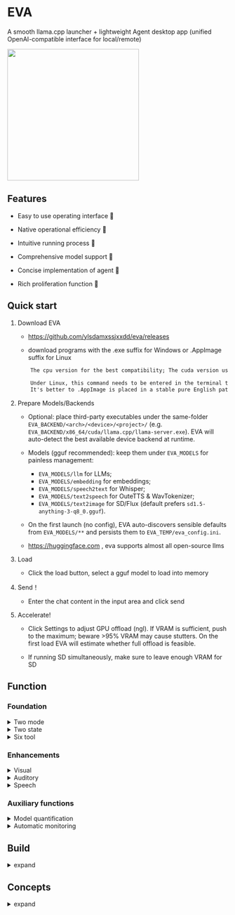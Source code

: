 # EVA

A smooth llama.cpp launcher + lightweight Agent desktop app (unified OpenAI-compatible interface for local/remote)

<img src="https://github.com/ylsdamxssjxxdd/eva/assets/63994076/a7c5943a-aa4f-4e46-a6c6-284be990fd59" width="300px">

## Features

- Easy to use operating interface 🧮

- Native operational efficiency 🚀

- Intuitive running process 👀

- Comprehensive model support 🐳

- Concise implementation of agent 🤖

- Rich proliferation function 🐣

## Quick start

1. Download EVA

    - https://github.com/ylsdamxssjxxdd/eva/releases

    - download programs with the .exe suffix for Windows or .AppImage suffix for Linux

    ```txt
        The cpu version for the best compatibility; The cuda version uses an NVIDIA graphics card for acceleration and requires cuda to be installed on the computer; The Vulkan version uses any graphics card for acceleration and requires the computer to have a graphics card installed
        
        Under Linux, this command needs to be entered in the terminal to grant EVA permission to run: chmod 777 ***** AppImage 
        It's better to .AppImage is placed in a stable pure English path and only needs to be run once .AppImage will automatically configure desktop shortcuts and start menu
    ```

2. Prepare Models/Backends

    - Optional: place third-party executables under the same-folder `EVA_BACKEND/<arch>/<device>/<project>/` (e.g. `EVA_BACKEND/x86_64/cuda/llama.cpp/llama-server.exe`). EVA will auto-detect the best available device backend at runtime.

    - Models (gguf recommended): keep them under `EVA_MODELS` for painless management:
      - `EVA_MODELS/llm` for LLMs;
      - `EVA_MODELS/embedding` for embeddings;
      - `EVA_MODELS/speech2text` for Whisper;
      - `EVA_MODELS/text2speech` for OuteTTS & WavTokenizer;
      - `EVA_MODELS/text2image` for SD/Flux (default prefers `sd1.5-anything-3-q8_0.gguf`).

    - On the first launch (no config), EVA auto-discovers sensible defaults from `EVA_MODELS/**` and persists them to `EVA_TEMP/eva_config.ini`.

    - https://huggingface.com , eva supports almost all open-source llms

3. Load

    - Click the load button, select a gguf model to load into memory

4. Send！

    - Enter the chat content in the input area and click send

5. Accelerate!

    - Click Settings to adjust GPU offload (ngl). If VRAM is sufficient, push to the maximum; beware >95% VRAM may cause stutters. On the first load EVA will estimate whether full offload is feasible.

    - If running SD simultaneously, make sure to leave enough VRAM for SD


## Function

### Foundation

<details>

<summary> Two mode </summary>

1. Local mode: click Load, pick a gguf model. EVA runs `llama.cpp tools/server` locally and talks over HTTP+SSE.

2. Link mode: right-click Load, fill `endpoint/key/model` and switch to a remote OpenAI-compatible endpoint (`/v1/chat/completions`).

</details>

<details>

<summary> Two state </summary>

1. Chat state

    - The default state, where chat content is entered in the input area and the model responds

    - You can set the system prompt template in the Date panel

    - You can mount tools for the model, but they may affect the model's intelligence

    - You can take a screenshot by pressing f1 and record speech by pressing f2. The screenshot and recording will be sent to the multimodal or whisper for corresponding processing

2. Completion state

    - Typing any text in the output area and the model completing it

 

</details>

<details>

<summary> Six tool </summary>

In local mode and chat state, you can click on the date button to mount the tool

```txt
    EVA injects a tool-calling protocol in the system prompt. The model issues a `<tool_call>{"name":...,"arguments":...}</tool_call>` JSON; EVA executes, then continues with "tool_response: ..." until no more calls.
```

1. calculator

    - Model output the calculation formula to the calculator tool, and the tool will return the calculation result

    - Example: Calculate 888 * 999

    - Difficulty of calling: ⭐

2. controller

    - The model outputs a sequence of actions to control the user's mouse and keyboard, requiring the model to have vision to complete positioning

    - Example: playing games

    - Difficulty of calling: ⭐⭐⭐⭐⭐

3. engineer

    - Automated engineer toolchain like Cline (execute_command/read_file/write_file/edit_file/list_files/search_content/MCP …)

    - Example: help me build an initial project for cmake qt

    - Difficulty of calling: ⭐⭐⭐⭐⭐

4. knowledge

    - The tool computes embeddings and returns Top-N similar chunks.

    - Requirement: you need to upload documents and build a knowledge base in the proliferation window first

    - Example: What are the functions of the EVA?

    - Difficulty of calling: ⭐⭐⭐

    <img src="https://github.com/ylsdamxssjxxdd/eva/assets/63994076/a0b8c4e7-e8dd-4e08-bcb2-2f890d77d632" width="500px">

5. stablediffusion

    - Model output drawing prompt words to the stablediffusion tool, which will return the drawn 

    - Requirement: configure the text2image model path in the Proliferation window (supports SD & Flux).

    - Example: drawing a girl

    - Difficulty of calling: ⭐⭐

    <img src="https://github.com/ylsdamxssjxxdd/eva/assets/63994076/627e5cd2-2361-4112-9df4-41b908fb91c7" width="500px">

6. MCPtools

    - Through MCP services, access a wealth of external tools

    - Explanation: After mounting the tool, you need to go to the proliferation window to configure the MCP service

    - Difficulty of calling：⭐⭐⭐⭐⭐

</details>

### Enhancements

<details>

<summary> Visual </summary>

- Introduction: In Local Mode + Conversation State, you can mount visual models. Visual models typically have "mmproj" in their name and are usually compatible with specific models. Once successfully mounted, users can select an image for pre-decoding, which will serve as the context for the model.

- Activation: In Settings, right-click the "load mmproj" input to choose mmproj; drag image / right-click upload / press F1 to capture; click Send to pre-decode the image, then ask questions.

</details>

<details>

<summary> Auditory </summary>

- Introduction: With the help of the whisper.cpp project, the user's speech can be converted to text.You can also directly input audio and convert it into subtitle files

- Activation: Right-click status area to open Proliferation → speech2text, choose your whisper model. Press F2 to start/stop recording; result is transcribed back to the input area.

</details>

<details>

<summary> Speech </summary>

- Introduction: Using the speech function of the Windows system or outetts model, the llm's output text can be converted to speech and automatically played.

- Activation: Right-click status area → Proliferation → text2speech, choose a voice (system or OuteTTS+WavTokenizer) and start.

</details>

### Auxiliary functions

<details>

<summary> Model quantification </summary>

- You can right-click on the status area to pop up a proliferation window, and quantify the unquantized gguf models of fp32, fp16, and bf16 in the model quantization tab

</details>

<details>

<summary> Automatic monitoring </summary>

- In local chat mode with vision mounted, set a monitor frame rate; EVA will automatically attach recent screen frames (last 60s) to the next send, then clean up expired frames.

</details>

## Build

<details>

<summary> expand </summary>

1. Configure the environment

    - installing the compiler for Windows can be done using MSVC or MingW, while Linux requires g++ or Clang

    - install Qt5.15 https://download.qt.io/

    - install cmake https://cmake.org/

    - nvidia gpu accelerate, install cuda-tooklit https://developer.nvidia.com/cuda-toolkit-archive

    - more gpu accelerate, install VulkanSDK https://vulkan.lunarg.com/sdk/home

2. Clone source code

    ```bash
    git clone https://github.com/ylsdamxssjxxdd/eva.git
    ```

3. Prepare Backends

- Obtain prebuilt binaries and create an `EVA_BACKEND/` folder at the project root (next to `CMakeLists.txt`).
- Follow the central layout: `EVA_BACKEND/<arch>/<os>/<device>/<project>/`, for example:
  - `EVA_BACKEND/x86_64/win/cuda/llama.cpp/llama-server(.exe)`
  - arch: `x86_64`, `x86_32`, `arm64`, `arm32`
  - device: `cpu`, `cuda`, `vulkan`, `opencl` (extend as needed)
  - project: e.g. `llama.cpp`, `whisper.cpp`, `llama-tts`
- At runtime, EVA enumerates devices only under the same-arch folder and discovers executables there; it also prepends the program folder to the dynamic library search path (Windows: PATH; Linux: LD_LIBRARY_PATH; macOS: DYLD_LIBRARY_PATH).

4. Build

    ```bash
    cd eva
    cmake -B build -DBODY_PACK=OFF
    cmake --build build --config Release
    ```

    - BODY_PACK: packaging switch for Linux AppImage, requires your own linuxdeploy setup.

5. Distribute (Unzip-and-run)

    - Bundle the executable (build/bin/eva[.exe]), `EVA_BACKEND/`, required thirdparty/ resources, and optional `EVA_MODELS/` into one package;
    - Example layout:
      - `EVA_BACKEND/<arch>/<device>/llama.cpp/llama-server(.exe)`
      - `EVA_BACKEND/<arch>/<device>/whisper.cpp/whisper-cli(.exe)`
      - `EVA_BACKEND/<arch>/<device>/llama-tts/llama-tts(.exe)`
      - `EVA_MODELS/{llm,embedding,speech2text,text2speech,text2image}/...`
    - On first launch, EVA creates `EVA_TEMP/` next to the app to store config, history and artifacts.

</details>

## Concepts

<details>

<summary> expand </summary>

- model: Composed of a formula and a set of parameters

- token: The number of words, for example, hello token=123, my token=14, his token=3249, different model numbers are different

- vocab: The tokens for all words set during the training of this model are different for different model word lists

- kv cache: The keys and values of the previously calculated model's attention mechanism are equivalent to the model's memory

- decoding: The model calculates a vector table based on the context cache and the incoming new token, and obtains a new context cache

- sampling: Calculate the probability table based on the vector table and select the next word

- predict: (Decoding + Sampling) Loop

- predecode: Decode only without sampling, used to cache context such as system instructions

## Hints: Speed & Memory UI

- After each turn ends, the status line prints `single decode` (generation speed) and `batch decode` (prompt processing speed) in tokens/s; speeds come from server-side `timings` in SSE when available.
- The "memory" progress bar shows context cache usage percentage (tooltip shows used/max tokens). Local mode uses server logs for precise correction; link mode uses a streaming approximation.

## Notes & Limits

- KV reuse: we reuse server-assigned `slot_id` within the same endpoint/session. Persistent `slot-save-path` is not enabled by default.
- Engineer tool safety: file-related tools are restricted to the engineer work directory (EVA_WORK), and all paths are normalized back to that root.

---

- n_ctx_train: The maximum number of tokens that can be decoded during model training

- n_ctx: The maximum number of tokens that the model can accept during decoding set by the you cannot exceed n_ctx_train, which is equivalent to memory capacity

- temperature: During sampling, the vector table will be converted into a probability table based on the temperature value, and the higher the temperature, the greater the randomness

- vecb: The probability distribution of all tokens in the word list during this decoding

- prob: The final selection probability of all tokens in the vocabulary in this sampling

</details>
